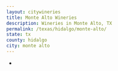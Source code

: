 ```yaml
---
layout: citywineries
title: Monte Alto Wineries
description: Wineries in Monte Alto, TX
permalink: /texas/hidalgo/monte-alto/
state: tx
county: hidalgo
city: monte alto
---
```

-
